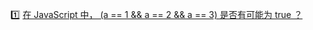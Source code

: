 :one: [在 JavaScript 中， (a == 1 && a == 2 && a == 3) 是否有可能为 true ？](https://github.com/Eveveen/fe-interview/blob/master/js/01.equal.js) 